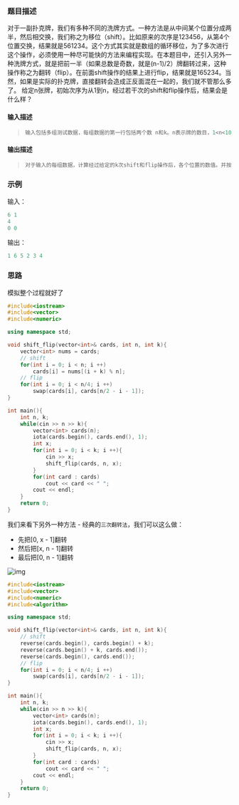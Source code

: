 ### 题目描述

对于一副扑克牌，我们有多种不同的洗牌方式。一种方法是从中间某个位置分成两半，然后相交换，我们称之为移位（shift）。比如原来的次序是123456，从第4个位置交换，结果就是561234。这个方式其实就是数组的循环移位，为了多次进行这个操作，必须使用一种尽可能快的方法来编程实现。在本题目中，还引入另外一种洗牌方式，就是把前一半（如果总数是奇数，就是(n-1)/2）牌翻转过来，这种操作称之为翻转（flip）。在前面shift操作的结果上进行flip，结果就是165234。当然，如果是实际的扑克牌，直接翻转会造成正反面混在一起的，我们就不管那么多了。 给定n张牌，初始次序为从1到n，经过若干次的shift和flip操作后，结果会是什么样？

#### 输入描述　　

> ```c++
> 输入包括多组测试数据，每组数据的第一行包括两个数 n和k。n表示牌的数目，1<n<1000，k表示下面要进行的操作数量。随后的k行，每行一个整数x，1<=x<=n，表示从第几个位置开始移位。在每一次shift操作后都接一个flip操作。
> ```

#### 输出描述

> ```c++
> 对于输入的每组数据，计算经过给定的k次shift和flip操作后，各个位置的数值。并按次序在一行上输出所有牌张的值，每个数值（不包括最后一个）后面有一个空格。
> ```

### 示例

输入：

```c++
6 1
4
0 0
```

输出：

```c++
1 6 5 2 3 4
```

### 思路

模拟整个过程就好了

```c++
#include<iostream>
#include<vector>
#include<numeric>

using namespace std;

void shift_flip(vector<int>& cards, int n, int k){
    vector<int> nums = cards;
    // shift
    for(int i = 0; i < n; i ++)
        cards[i] = nums[(i + k) % n];
    // flip
    for(int i = 0; i < n/4; i ++)
        swap(cards[i], cards[n/2 - i - 1]);
}

int main(){
    int n, k;
    while(cin >> n >> k){
        vector<int> cards(n);
        iota(cards.begin(), cards.end(), 1);
        int x;
        for(int i = 0; i < k; i ++){
            cin >> x;
            shift_flip(cards, n, x);
        }
        for(int card : cards)
            cout << card << " ";
        cout << endl;
    }
    return 0;
}
```

我们来看下另外一种方法 - 经典的`三次翻转法`，我们可以这么做：

- 先把[0, x - 1]翻转
- 然后把[x, n - 1]翻转
- 最后把[0, n - 1]翻转

![img](https://pic.leetcode-cn.com/1610070189-RTVtQf-007S8ZIlly1gds54tbiz3j30dd072wec.jpg)

```c++
#include<iostream>
#include<vector>
#include<numeric>
#include<algorithm>

using namespace std;

void shift_flip(vector<int>& cards, int n, int k){
    // shift
    reverse(cards.begin(), cards.begin() + k);
    reverse(cards.begin() + k, cards.end());
    reverse(cards.begin(), cards.end());
    // flip
    for(int i = 0; i < n/4; i ++)
        swap(cards[i], cards[n/2 - i - 1]);
}

int main(){
    int n, k;
    while(cin >> n >> k){
        vector<int> cards(n);
        iota(cards.begin(), cards.end(), 1);
        int x;
        for(int i = 0; i < k; i ++){
            cin >> x;
            shift_flip(cards, n, x);
        }
        for(int card : cards)
            cout << card << " ";
        cout << endl;
    }
    return 0;
}
```

